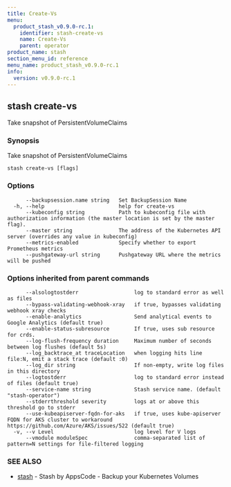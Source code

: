 ```yaml
---
title: Create-Vs
menu:
  product_stash_v0.9.0-rc.1:
    identifier: stash-create-vs
    name: Create-Vs
    parent: operator
product_name: stash
section_menu_id: reference
menu_name: product_stash_v0.9.0-rc.1
info:
  version: v0.9.0-rc.1
---
```


## stash create-vs

Take snapshot of PersistentVolumeClaims

### Synopsis

Take snapshot of PersistentVolumeClaims

```
stash create-vs [flags]
```

### Options

```
      --backupsession.name string   Set BackupSession Name
  -h, --help                        help for create-vs
      --kubeconfig string           Path to kubeconfig file with authorization information (the master location is set by the master flag).
      --master string               The address of the Kubernetes API server (overrides any value in kubeconfig)
      --metrics-enabled             Specify whether to export Prometheus metrics
      --pushgateway-url string      Pushgateway URL where the metrics will be pushed
```

### Options inherited from parent commands

```
      --alsologtostderr                  log to standard error as well as files
      --bypass-validating-webhook-xray   if true, bypasses validating webhook xray checks
      --enable-analytics                 Send analytical events to Google Analytics (default true)
      --enable-status-subresource        If true, uses sub resource for crds.
      --log-flush-frequency duration     Maximum number of seconds between log flushes (default 5s)
      --log_backtrace_at traceLocation   when logging hits line file:N, emit a stack trace (default :0)
      --log_dir string                   If non-empty, write log files in this directory
      --logtostderr                      log to standard error instead of files (default true)
      --service-name string              Stash service name. (default "stash-operator")
      --stderrthreshold severity         logs at or above this threshold go to stderr
      --use-kubeapiserver-fqdn-for-aks   if true, uses kube-apiserver FQDN for AKS cluster to workaround https://github.com/Azure/AKS/issues/522 (default true)
  -v, --v Level                          log level for V logs
      --vmodule moduleSpec               comma-separated list of pattern=N settings for file-filtered logging
```

### SEE ALSO

* [stash](/products/stash/v0.9.0-rc.1/reference/operator/stash)	 - Stash by AppsCode - Backup your Kubernetes Volumes

